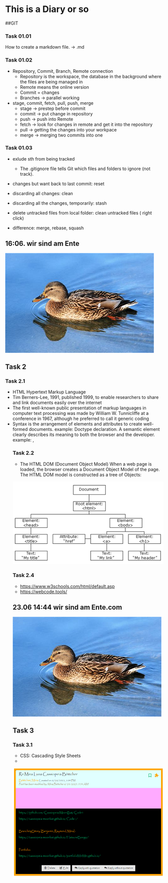 # This is a Diary or so

##GIT

### Task 01.01
How to create a markdown file. -> .md


### Task 01.02
* Repository, Commit, Branch, Remote connection
  * Repository is the workspace, the database in the background where the files are being managed in
  * Remote means the online version
  * Commit = changes
  * Branches -> parallel working
* stage, commit, fetch, pull, push, merge
  * stage -> prestep before commit
  * commit -> put change in repository
  * push -> push into Remote
  * fetch -> look for changes in remote and get it into the repository
  * pull -> getting the changes into your workpace
  * merge -> merging two commits into one
 
### Task 01.03
* exlude sth from being tracked
    * The .gitignore file tells Git which files and folders to ignore (not track).
 
* changes but want back to last commit: reset
* discarding all changes: clean
* discarding all the changes, temporarily: stash
  
* delete untracked files from local folder: clean untracked files ( right click)
* difference: merge, rebase, squash

## 16:06. wir sind am Ente
![](/Hello/ente.jpg)






## Task 2

### Task 2.1
* HTML Hypertext Markup Language
* Tim Berners-Lee, 1991, published 1999, to enable researchers to share and link documents easily over the internet
* The first well-known public presentation of markup languages in computer text processing was made by William W. Tunnicliffe at a conference in 1967, although he preferred to call it generic coding
* Syntax is the arrangement of elements and attributes to create well-formed documents. example: Doctype declaration. 
  A semantic element clearly describes its meaning to both the browser and the developer. example: <img>, <table>

### Task 2.2 
* The HTML DOM (Document Object Model) When a web page is loaded, the browser creates a Document Object Model of the page. The HTML DOM model is constructed as a tree of Objects:

![](/Hello/DOM.gif)

### Task 2.4
* https://www.w3schools.com/html/default.asp
* https://webcode.tools/


## 23.06 14:44 wir sind am Ente.com
![](/Hello/ente.jpg)

## Task 3

### Task 3.1

* CSS: Cascading Style Sheets
* 

![](/task3.1.png)
